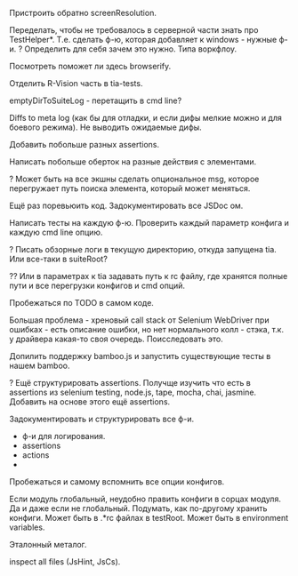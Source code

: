 Пристроить обратно screenResolution.

Переделать, чтобы не требовалось в серверной части знать про TestHelper*.
Т.е. сделать ф-ю, которая добавляет к windows - нужные ф-и.
? Определить для себя зачем это нужно.
 Типа воркфлоу.

Посмотреть поможет ли здесь browserify.
 
Отделить R-Vision часть в tia-tests.
 
emptyDirToSuiteLog - перетащить в cmd line?

Diffs to meta log (как бы для отладки, и если дифы мелкие можно и для боевого режима).
Не выводить ожидаемые дифы.

Добавить побольше разных assertions.

Написать побольше оберток на разные действия с элементами.

? Может быть на все экшны сделать опциональное msg, которое перегружает путь поиска элемента,
который может меняться.

Ещё раз поревьюить код. Задокументировать все JSDoc ом.

Написать тесты на каждую ф-ю. Проверить каждый параметр конфига и каждую cmd line опцию.

? Писать обзорные логи в текущую директорию, откуда запущена tia.
Или все-таки в suiteRoot?

?? Или в параметрах к tia задавать путь к rc файлу, где хранятся полные пути и 
все перегрузки конфигов и cmd опций.



Пробежаться по TODO в самом коде.

Большая проблема - хреновый call stack от Selenium WebDriver при ошибках - есть описание ошибки,
но нет нормального колл - стэка, т.к. у драйвера какая-то своя очередь.
Поисследовать это.

Допилить поддержку bamboo.js и запустить существующие тесты в нашем bamboo.

? Ещё структурировать assertions.
Получще изучить что есть в assertions из selenium testing, node.js, tape, mocha, chai, jasmine.
Добавить на основе этого ещё assertions.

Задокументировать и структурировать все ф-и.
* ф-и для логирования.
* assertions
* actions
* 

Пробежаться и самому вспомнить все опции конфигов.

Если модуль глобальный, неудобно править конфиги в сорцах модуля.
Да и даже если не глобальный.
Подумать, как по-другому хранить конфиги.
Может быть в .*rc файлах в testRoot.
Может быть в environment variables.

Эталонный металог.

inspect all files (JsHint, JsCs).
